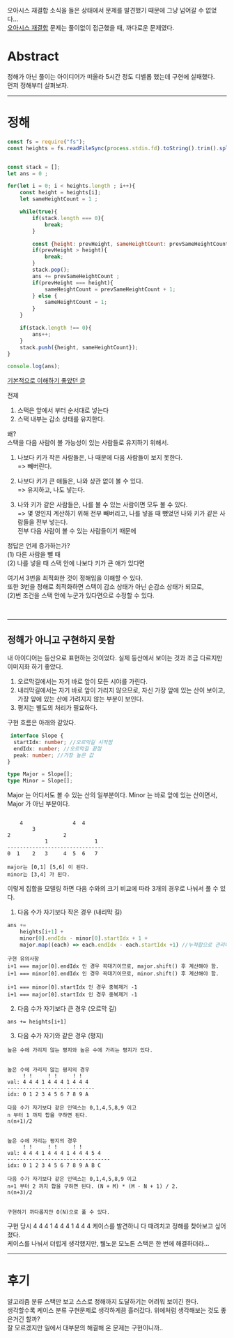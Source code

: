 오아시스 재결합 소식을 들은 상태에서 문제를 발견했기 때문에 그냥 넘어갈 수 없었다...  
[오아시스 재결합](https://www.acmicpc.net/problem/3015) 문제는 풀이없이 접근했을 때, 까다로운 문제였다.

# Abstract 

정해가 아닌 풀이는 아이디어가 떠올라 5시간 정도 디벨롭 했는데 구현에 실패했다.  
먼저 정해부터 살펴보자.

----

# 정해

```javascript
const fs = require("fs");
const heights = fs.readFileSync(process.stdin.fd).toString().trim().split("\n").slice(1).map(s=> +s);


const stack = [];
let ans = 0 ;

for(let i = 0; i < heights.length ; i++){
    const height = heights[i];
    let sameHeightCount = 1 ;

    while(true){
        if(stack.length === 0){
            break;
        }

        const {height: prevHeight, sameHeightCount: prevSameHeightCount} = stack[stack.length -1];
        if(prevHeight > height){
            break;
        }
        stack.pop();
        ans += prevSameHeightCount ;
        if(prevHeight === height){
            sameHeightCount = prevSameHeightCount + 1;
        } else {
            sameHeightCount = 1;
        }
    }

    if(stack.length !== 0){
        ans++;
    }
    stack.push({height, sameHeightCount});
}

console.log(ans);
```

[기본적으로 이해하기 좋았던 글](https://justicehui.github.io/coi/2018/11/06/BOJ3015/)


전제 
1. 스택은 앞에서 부터 순서대로 넣는다
2. 스택 내부는 감소 상태를 유지한다.

왜?   
스택을 다음 사람이 볼 가능성이 있는 사람들로 유지하기 위해서.


1. 나보다 키가 작은 사람들은, 나 때문에 다음 사람들이 보지 못한다.   
=> 빼버린다.


2. 나보다 키가 큰 애들은, 나와 상관 없이 볼 수 있다.  
=> 유지하고, 나도 넣는다.


3. 나와 키가 같은 사람들은, 나를 볼 수 있는 사람이면 모두 볼 수 있다.  
=> 몇 명인지 계산하기 위해 전부 빼버리고, 나를 넣을 때 뺐었던 나와 키가 같은 사람들을 전부 넣는다.   
전부 다음 사람이 볼 수 있는 사람들이기 때문에

   
정답은 언제 증가하는가?  
(1) 다른 사람을 뺄 때   
(2) 나를 넣을 때 스택 안에 나보다 키가 큰 애가 있다면  


여기서 3번을 최적화한 것이 정해임을 이해할 수 있다.  
또한 3번을 정해로 최적화하면 스택이 감소 상태가 아닌 순감소 상태가 되므로,  
(2)번 조건을 스택 안에 누군가 있다면으로 수정할 수 있다.


<br>

----

정해가 아니고 구현하지 못함
---

내 아이디어는 등산으로 표현하는 것이었다. 실제 등산에서 보이는 것과 조금 다르지만 이미지화 하기 좋았다.   

1. 오르막길에서는 자기 바로 앞이 모든 시야를 가린다.
2. 내리막길에서는 자기 바로 앞이 가리지 않으므로, 자신 가장 앞에 있는 산이 보이고, 가장 앞에 있는 산에 가려지지 않는 부분이 보인다.
3. 평지는 별도의 처리가 필요하다.

구현 흐름은 아래와 같았다.

```typescript
 interface Slope {
  startIdx: number; //오르막길 시작점
  endIdx: number; //오르막길 끝점
  peak: number; //가장 높은 값
}  

type Major = Slope[];
type Minor = Slope[];

```

Major 는 어디서도 볼 수 있는 산의 일부분이다.
Minor 는 바로 앞에 있는 산이면서, Major 가 아닌 부분이다.
```
                        
    4                4  4 
        3       
2                 2          
            1               1
-------------------------------
0  1    2   3     4  5  6   7  
          
major는 [0,1] [5,6] 이 된다.
minor는 [3,4] 가 된다.        

```

이렇게 집합을 모델링 하면 다음 수와의 크기 비교에 따라 3개의 경우로 나눠서 풀 수 있다.


1. 다음 수가 자기보다 작은 경우 (내리막 길)
```javascript
ans += 
    heights[i+1] + 
    minor[0].endIdx - minor[0].startIdx + 1 +
    major.map((each) => each.endIdx - each.startIdx +1) //누적합으로 관리하면 O(N) 으로 계산된다.
```
```
구현 유의사항
i+1 === major[0].endIdx 인 경우 꼭대기이므로, major.shift() 후 계산해야 함.
i+1 === minor[0].endIdx 인 경우 꼭대기이므로, minor.shift() 후 계산해야 함.

i+1 === minor[0].startIdx 인 경우 중복제거 -1
i+1 === major[0].startIdx 인 경우 중복제거 -1
```



2. 다음 수가 자기보다 큰 경우 (오르막 길)
```
ans += heights[i+1]
```

3. 다음 수가 자기와 같은 경우 (평지)

```
높은 수에 가리지 않는 평지와 높은 수에 가리는 평지가 있다.


높은 수에 가리지 않는 평지의 경우 
     ! !     ! !     ! ! 
val: 4 4 4 1 4 4 4 1 4 4 4
----------------------------
idx: 0 1 2 3 4 5 6 7 8 9 A

다음 수가 자기보다 같은 인덱스는 0,1,4,5,8,9 이고 
n 부터 1 까지 합을 구하면 된다. 
n(n+1)/2


높은 수에 가리는 평지의 경우
     ! !     ! !     ! ! 
val: 4 4 4 1 4 4 4 1 4 4 4 5 4
---------------------------------
idx: 0 1 2 3 4 5 6 7 8 9 A B C

다음 수가 자기보다 같은 인덱스는 0,1,4,5,8,9 이고 
n+1 부터 2 까지 합을 구하면 된다. (N + M) * (M - N + 1) / 2.
n(n+3)/2 


구현하기 까다롭지만 O(N)으로 풀 수 있다.
```


구현 당시 4 4 4 1 4 4 4 1 4 4 4 케이스를 발견하니 다 때려치고 정해를 찾아보고 싶어졌다.  
케이스를 나눠서 더럽게 생각했지만, 웰노운 모노톤 스택은 한 번에 해결하더라...

------------------------------




# 후기


알고리즘 분류 스택만 보고 스스로 정해까지 도달하기는 어려워 보이긴 한다.  
생각할수록 케이스 분류 구현문제로 생각하게끔 흘러갔다. 위에처럼 생각해보는 것도 좋은거긴 할까?  
잘 모르겠지만 일에서 대부분의 해결해 온 문제는 구현이니까..
